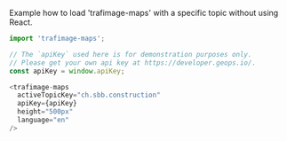 Example how to load 'trafimage-maps' with a specific topic without using React.

```js
import 'trafimage-maps';

// The `apiKey` used here is for demonstration purposes only.
// Please get your own api key at https://developer.geops.io/.
const apiKey = window.apiKey;

<trafimage-maps
  activeTopicKey="ch.sbb.construction"
  apiKey={apiKey}
  height="500px"
  language="en"
/>
```

